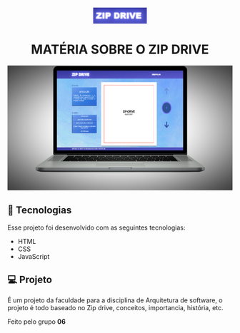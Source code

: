# 
# <center> <img src="./logo1.png" width = "120px" heigh="80px" > <br> <br> MATÉRIA SOBRE O ZIP DRIVE </center>


<img src="./zipdriveBKG.png">

## 🚀  Tecnologias

Esse projeto foi desenvolvido com as seguintes tecnologias:

* HTML
* CSS
* JavaScript

## 💻 Projeto

É um projeto da faculdade para a disciplina de Arquitetura de software, o projeto é todo baseado no Zip drive, conceitos, importancia, história, etc.


Feito pelo grupo <b>06</b>